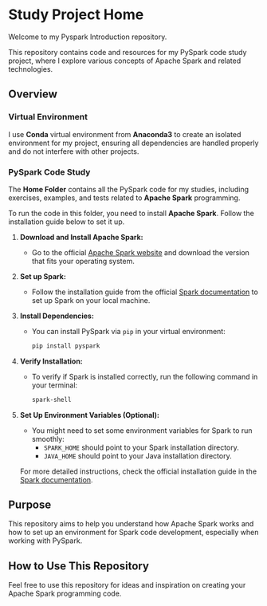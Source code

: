 # Study Project Home

Welcome to my Pyspark Introduction repository.

This repository contains code and resources for my PySpark code study project, where I explore various concepts of Apache Spark and related technologies.

## Overview

### Virtual Environment
I use **Conda** virtual environment from **Anaconda3** to create an isolated environment for my project, ensuring all dependencies are handled properly and do not interfere with other projects.

### PySpark Code Study
The **Home Folder** contains all the PySpark code for my studies, including exercises, examples, and tests related to **Apache Spark** programming.

To run the code in this folder, you need to install **Apache Spark**. Follow the installation guide below to set it up.

1. **Download and Install Apache Spark:**
   - Go to the official [Apache Spark website](https://spark.apache.org/downloads.html) and download the version that fits your operating system.

2. **Set up Spark:**
   - Follow the installation guide from the official [Spark documentation](https://spark.apache.org/docs/latest/) to set up Spark on your local machine.

3. **Install Dependencies:**
   - You can install PySpark via `pip` in your virtual environment:
     ```bash
     pip install pyspark
     ```

4. **Verify Installation:**
   - To verify if Spark is installed correctly, run the following command in your terminal:
     ```bash
     spark-shell
     ```

5. **Set Up Environment Variables (Optional):**
   - You might need to set some environment variables for Spark to run smoothly:
     - `SPARK_HOME` should point to your Spark installation directory.
     - `JAVA_HOME` should point to your Java installation directory.

   For more detailed instructions, check the official installation guide in the [Spark documentation](https://spark.apache.org/docs/latest/).

## Purpose

This repository aims to help you understand how Apache Spark works and how to set up an environment for Spark code development, especially when working with PySpark.

## How to Use This Repository

Feel free to use this repository for ideas and inspiration on creating your Apache Spark programming code.
